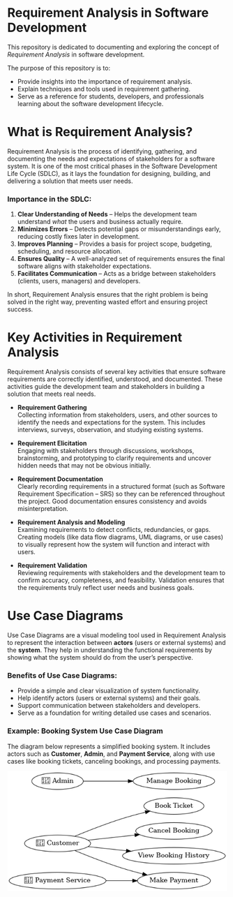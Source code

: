 # Requirement Analysis in Software Development

This repository is dedicated to documenting and exploring the concept of *Requirement Analysis* in software development.  

The purpose of this repository is to:  
- Provide insights into the importance of requirement analysis.  
- Explain techniques and tools used in requirement gathering.  
- Serve as a reference for students, developers, and professionals learning about the software development lifecycle.


# What is Requirement Analysis?

Requirement Analysis is the process of identifying, gathering, and documenting the needs and expectations of stakeholders for a software system. It is one of the most critical phases in the Software Development Life Cycle (SDLC), as it lays the foundation for designing, building, and delivering a solution that meets user needs.

### Importance in the SDLC:
1. **Clear Understanding of Needs** – Helps the development team understand *what* the users and business actually require.  
2. **Minimizes Errors** – Detects potential gaps or misunderstandings early, reducing costly fixes later in development.  
3. **Improves Planning** – Provides a basis for project scope, budgeting, scheduling, and resource allocation.  
4. **Ensures Quality** – A well-analyzed set of requirements ensures the final software aligns with stakeholder expectations.  
5. **Facilitates Communication** – Acts as a bridge between stakeholders (clients, users, managers) and developers.

In short, Requirement Analysis ensures that the right problem is being solved in the right way, preventing wasted effort and ensuring project success.


# Key Activities in Requirement Analysis

Requirement Analysis consists of several key activities that ensure software requirements are correctly identified, understood, and documented. These activities guide the development team and stakeholders in building a solution that meets real needs.

- **Requirement Gathering**  
  Collecting information from stakeholders, users, and other sources to identify the needs and expectations for the system. This includes interviews, surveys, observation, and studying existing systems.  

- **Requirement Elicitation**  
  Engaging with stakeholders through discussions, workshops, brainstorming, and prototyping to clarify requirements and uncover hidden needs that may not be obvious initially.  

- **Requirement Documentation**  
  Clearly recording requirements in a structured format (such as Software Requirement Specification – SRS) so they can be referenced throughout the project. Good documentation ensures consistency and avoids misinterpretation.  

- **Requirement Analysis and Modeling**  
  Examining requirements to detect conflicts, redundancies, or gaps. Creating models (like data flow diagrams, UML diagrams, or use cases) to visually represent how the system will function and interact with users.  

- **Requirement Validation**  
  Reviewing requirements with stakeholders and the development team to confirm accuracy, completeness, and feasibility. Validation ensures that the requirements truly reflect user needs and business goals.


# Use Case Diagrams

Use Case Diagrams are a visual modeling tool used in Requirement Analysis to represent the interaction between **actors** (users or external systems) and the **system**. They help in understanding the functional requirements by showing what the system should do from the user’s perspective.

### Benefits of Use Case Diagrams:
- Provide a simple and clear visualization of system functionality.  
- Help identify actors (users or external systems) and their goals.  
- Support communication between stakeholders and developers.  
- Serve as a foundation for writing detailed use cases and scenarios.  

### Example: Booking System Use Case Diagram
The diagram below represents a simplified booking system. It includes actors such as **Customer**, **Admin**, and **Payment Service**, along with use cases like booking tickets, canceling bookings, and processing payments.  

![Booking System Use Case Diagram](./alx-booking-uc.png)







